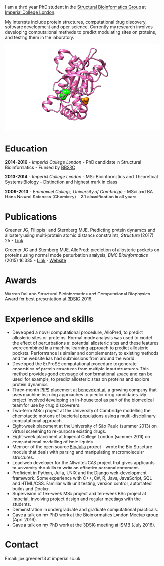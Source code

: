 I am a third year PhD student in the [Structural Bioinformatics Group](http://www.sbg.bio.ic.ac.uk/index.html) at [Imperial College London](https://www.imperial.ac.uk).

My interests include protein structures, computational drug discovery, software development and open science. Currently my research involves developing computational methods to predict modulating sites on proteins, and testing them in the laboratory.

![Modulation of adenylate cyclase](images/protein.png)


# Education

**2014-2016** - *Imperial College London* - PhD candidate in Structural Bioinformatics - Funded by [BBSRC](http://www.imperial.ac.uk/bbsrc-doctoral-training-partnership)

**2013-2014** - *Imperial College London* - MSc Bioinformatics and Theoretical Systems Biology - Distinction and highest mark in class

**2009-2013** - *Emmanuel College, University of Cambridge* - MSci and BA Hons Natural Sciences (Chemistry) - 2.1 classification in all years


# Publications

Greener JG, Filippis I and Sternberg MJE. Predicting protein dynamics and allostery using multi-protein atomic distance constraints, *Structure* (2017) 25 - [Link](http://www.cell.com/structure/fulltext/S0969-2126(17)30008-4)

Greener JG and Sternberg MJE. AlloPred: prediction of allosteric pockets on proteins using normal mode perturbation analysis, *BMC Bioinformatics* (2015) 16:335 - [Link](http://bmcbioinformatics.biomedcentral.com/articles/10.1186/s12859-015-0771-1) - [Website](http://www.sbg.bio.ic.ac.uk/allopred/home)


# Awards

Warren DeLano Structural Bioinformatics and Computational Biophysics Award for best presentation at [3DSIG](http://bcb.med.usherbrooke.ca/3dsig16/index.php) 2016.


# Experience and skills

- Developed a novel computational procedure, AlloPred, to predict allosteric sites on proteins. Normal mode analysis was used to model the effect of perturbations at potential allosteric sites and these features were combined in a machine learning approach to predict allosteric pockets. Performance is similar and complementary to existing methods and the website has had submissions from around the world.
- Developed the ExProSE computational procedure to generate ensembles of protein structures from multiple input structures. This method provides good coverage of conformational space and can be used, for example, to predict allosteric sites on proteins and explore protein dynamics.
- Three-month [PIPS](http://www.bbsrc.ac.uk/skills/investing-doctoral-training/pips/) placement at [benevolent.ai](http://benevolent.ai/), a growing company that uses machine learning approaches to predict drug candidates. My project involved developing an in-house tool as part of the biomedical team for use by drug discoverers.
- Two-term MSci project at the University of Cambridge modelling the chemotactic motions of bacterial populations using a multi-disciplinary computational approach.
- Eight-week placement at the University of São Paulo (summer 2013) on virtual screening to re-purpose existing drugs.
- Eight-week placement at Imperial College London (summer 2011) on computational modelling of ionic liquids.
- Member of the open source [BioJulia](http://biojulia.github.io/Bio.jl/) project - wrote the Bio.Structure module that deals with parsing and manipulating macromolecular structures.
- Lead web developer for the AllwriteUCAS project that gives applicants to university the skills to write an effective personal statement.
- Proficient in Python, Julia, UNIX and the Django web-development framework. Some experience with C++, C#, R, Java, JavaScript, SQL and HTML/CSS. Familiar with unit testing, version control, automated builds and Docker.
- Supervision of ten-week MSc project and ten-week BSc project at Imperial, involving project design and regular meetings with the students.
- Demonstration in undergraduate and graduate computational practicals.
- Gave a talk on my PhD work at the Bioinformatics London Meetup group (April 2016).
- Gave a talk on my PhD work at the [3DSIG](http://bcb.med.usherbrooke.ca/3dsig16/index.php) meeting at ISMB (July 2016).


# Contact

Email: joe.greener13 at imperial.ac.uk
